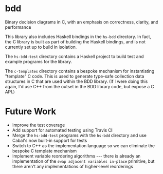 # bdd
Binary decision diagrams in C, with an emphasis on correctness,
clarity, and performance

This library also includes Haskell bindings in the `hs-bdd`
directory.  In fact, the C library is built as part of building the
Haskell bindings, and is not currently set up to build in isolation.

The `hs-bdd-test` directory contains a Haskell project to build test
and example programs for the library.

The `c-templates` directory contains a bespoke mechanism for
instantiating "template" C code.  This is used to generate type-safe
collection data structures in C that are used within the BDD
library.  (If I were doing this again, I'd use C++ from the outset
in the BDD library code, but expose a C API.)

# Future Work

- Improve the test coverage
- Add support for automated testing using Travis CI
- Merge the `hs-bdd-test` programs with the `hs-bdd` directory and
  use Cabal's now built-in support for tests
- Switch to C++ as the implementation language so we can eliminate
  the bespoke C template mechanism
- Implement variable reordering algorithms --- there is already an
  implementation of the `swap adjacent variables in-place`
  primitive, but there aren't any implementations of higher-level
  reorderings
